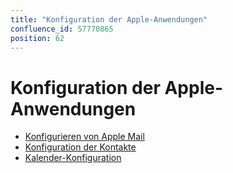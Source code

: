 ```yaml
---
title: "Konfiguration der Apple-Anwendungen"
confluence_id: 57770865
position: 62
---
```

# Konfiguration der Apple-Anwendungen


- [Konfigurieren von Apple Mail](/old/Guide_de_l_utilisateur/Configuration_des_clients_lourds/Configuration_des_applications_Apple/Configuration_d_Apple_Mail/)
- [Konfiguration der Kontakte](/old/Guide_de_l_utilisateur/Configuration_des_clients_lourds/Configuration_des_applications_Apple/Configuration_de_Contacts/)
- [Kalender-Konfiguration](/old/Guide_de_l_utilisateur/Configuration_des_clients_lourds/Configuration_des_applications_Apple/Configuration_de_Calendar/)


